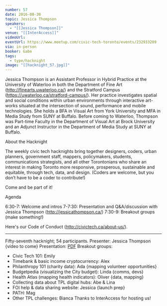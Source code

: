 ```yaml
---
number: 57
date: 2016-08-30
topic: Jessica Thompson
speakers:
  - "[[Jessica Thompson]]"
venue: "[[InterAccess]]"
videoUrl:
eventUrl: https://www.meetup.com/civic-tech-toronto/events/232933209
via: in-person
booker: Gabe
tags:
  - type/hacknight
image: "[[hacknight_57.jpg]]"
---
```


Jessica Thompson is an Assistant Professor in Hybrid Practice at the University of Waterloo in both the Department of Fine Art (http://finearts.uwaterloo.ca/) and the Stratford Campus (https://uwaterloo.ca/stratford-campus/). Her practice investigates spatial and social conditions within urban environments through interactive art-works situated at the intersection of sound, performance and mobile technologies. She holds a BFA in Visual Art from York University and MFA in Media Study from SUNY at Buffalo. Before coming to Waterloo, Thompson was Part-time Faculty in the Department of Visual Art at Brock University and an Adjunct Instructor in the Department of Media Study at SUNY at Buffalo.

About the Hacknight

The weekly civic tech hacknights bring together designers, coders, urban planners, government staff, mappers, policymakers, students, communications strategists, and all other Torontonians who share an interest in making Toronto more responsive, prosperous, sustainable and equitable, through tech, data, and design. (Coders are welcome, but you don’t have to be a coder to contribute!)

Come and be part of it!

Agenda

6:30-7: Welcome and intros
7-7:30: Presentation and Q&A/discussion with Jessica Thompson (http://jessicathompson.ca/)
7:30-9: Breakout groups (make something!)

Here's our Code of Conduct (http://civictech.ca/about-us/).

---

Fifty-seventh hacknight; 54 participants.
Presenter: Jessica Thompson
{video to come}
Presentation: [PDF](https://www.dropbox.com/s/bz8q9gsljtrid2l/jthompson_CivicTechTO_Aug2016.pdf?dl=0)
Breakout groups:
-   Civic Tech 101: Emily
-   Timebank & basic income cryptocurrency: Alex
-   Philanthropy 101 (charity data): Ada {mapping volunteer opportunities}
-   Budgetpedia (visualizing the City budget): Linda {comms, devs}
-   Health Atlas (mapping health indicators): Oliver {data, mapping}
-   Collecting data about TPL digital hubs: Abe & Lina
-   FOI help & data sharing website: Jessica {launch prep}
-   PATH: Mag
-   Other TPL challenges: Bianca
Thanks to InterAccess for hosting us!